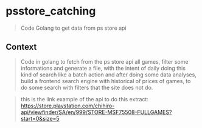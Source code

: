 # psstore_catching
> Code Golang to get data from ps store api

## Context
> Code in golang to fetch from the ps store api all games, filter some informations and generate a file, with the intent of daily doing this kind of search like a batch action and after doing some data analyses, build a frontend search engine with historical of prices of games, to do some search with filters that the site does not do.

> this is the link example of the api to do this extract:
https://store.playstation.com/chihiro-api/viewfinder/SA/en/999/STORE-MSF75508-FULLGAMES?start=0&size=5
